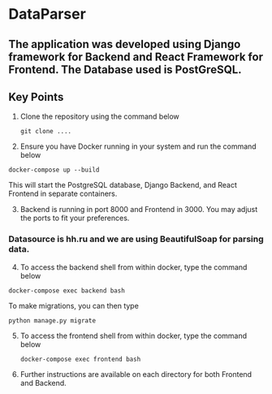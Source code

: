 # DataParser

## The application was developed using Django framework for Backend and React Framework for Frontend. The Database used is PostGreSQL. 

## Key Points
1) Clone the repository using the command below
   ```shell
   git clone ....
   ```
2) Ensure you have Docker running in your system and run the command below
```shell
docker-compose up --build
```

This will start the PostgreSQL database, Django Backend, and React Frontend in separate containers.

3) Backend is running in port 8000 and Frontend in 3000. You may adjust the ports to fit your preferences.

### Datasource is hh.ru and we are using BeautifulSoap for parsing data.

4) To access the backend shell from within docker, type the command below
```shell
docker-compose exec backend bash
```
To make migrations, you can then type
```shell
python manage.py migrate
```
5) To access the frontend shell from within docker, type the command below
   ```shell
   docker-compose exec frontend bash
   ```
6) Further instructions are available on each directory for both Frontend and Backend.
